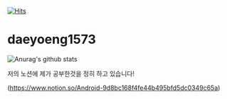 [![Hits](https://hits.seeyoufarm.com/api/count/incr/badge.svg?url=https%3A%2F%2Fgithub.com%2Fdaeyeong1573%2Fdaeyoeng1573&count_bg=%2379C83D&title_bg=%23555555&icon=&icon_color=%23E7E7E7&title=hits&edge_flat=false)](https://hits.seeyoufarm.com)


# daeyoeng1573
![Anurag's github stats](https://github-readme-stats.vercel.app/api?username=daeyeong1573&show_icons=true&theme=radical)

저의 노션에 제가 공부한것을 정히 하고 있습니다!

  (https://www.notion.so/Android-9d8bc168f4fe44b495bfd5dc0349c65a)
